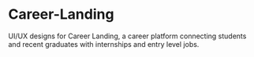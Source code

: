# Career-Landing
UI/UX designs for Career Landing, a career platform connecting students and recent graduates with internships and entry level jobs.
